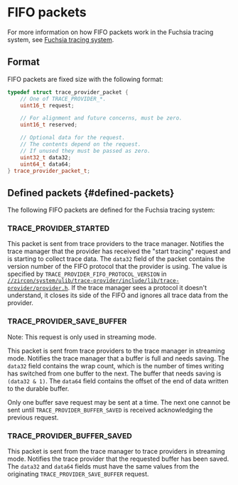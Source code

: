 # FIFO packets

For more information on how FIFO packets work in the Fuchsia tracing system,
see [Fuchsia tracing system](/docs/concepts/kernel/tracing-system.md).

## Format

FIFO packets are fixed size with the following format:

```cpp
typedef struct trace_provider_packet {
    // One of TRACE_PROVIDER_*.
    uint16_t request;

    // For alignment and future concerns, must be zero.
    uint16_t reserved;

    // Optional data for the request.
    // The contents depend on the request.
    // If unused they must be passed as zero.
    uint32_t data32;
    uint64_t data64;
} trace_provider_packet_t;
```

## Defined packets {#defined-packets}

The following FIFO packets are defined for the Fuchsia tracing system:

### TRACE_PROVIDER_STARTED

This packet is sent from trace providers to the trace manager.
Notifies the trace manager that the provider has received the "start tracing"
request and is starting to collect trace data.
The `data32` field of the packet contains the version number of the FIFO
protocol that the provider is using. The value is specified by
`TRACE_PROVIDER_FIFO_PROTOCOL_VERSION` in
[`//zircon/system/ulib/trace-provider/include/lib/trace-provider/provider.h`](/zircon/system/ulib/trace-provider/include/lib/trace-provider/provider.h).
If the trace manager sees a protocol it doesn't understand, it closes
its side of the FIFO and ignores all trace data from the provider.

### TRACE_PROVIDER_SAVE_BUFFER

Note: This request is only used in streaming mode.

This packet is sent from trace providers to the trace manager in streaming
mode. Notifies the trace manager that a buffer is full and needs saving.
The `data32` field contains the wrap count, which is the number of times
writing has switched from one buffer to the next. The buffer that needs saving
is `(data32 & 1)`. The `data64` field contains the offset of the end of
data written to the durable buffer.

Only one buffer save request may be sent at a time. The next one cannot be
sent until `TRACE_PROVIDER_BUFFER_SAVED` is received acknowledging the
previous request.

### TRACE_PROVIDER_BUFFER_SAVED

This packet is sent from the trace manager to trace providers
in streaming mode. Notifies the trace provider that the requested
buffer has been saved. The `data32` and `data64` fields must have
the same values from the originating `TRACE_PROVIDER_SAVE_BUFFER` request.
